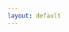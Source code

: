 ```yaml
---
layout: default
---
```

<div id="d3-header">
   <script type="text/javascript">
      var w = 500;
      var h = 250;

      //Original data
      var dataset = {
         nodes: [
            { name: "Adam" },
            { name: "Bob" },
            { name: "Carrie" },
            { name: "Donovan" },
            { name: "Edward" },
            { name: "Felicity" },
            { name: "George" },
            { name: "Hannah" },
            { name: "Iris" },
            { name: "Jerry" }
         ],
         edges: [
            { source: 0, target: 1 },
            { source: 0, target: 2 },
            { source: 0, target: 3 },
            { source: 0, target: 4 },
            { source: 1, target: 5 },
            { source: 2, target: 5 },
            { source: 2, target: 5 },
            { source: 3, target: 4 },
            { source: 5, target: 8 },
            { source: 5, target: 9 },
            { source: 6, target: 7 },
            { source: 7, target: 8 },
            { source: 8, target: 9 }
         ]
      };

      //Initialize a simple force layout, using the nodes and edges in dataset
      var force = d3.forceSimulation(dataset.nodes)
                  .force("charge", d3.forceManyBody())
                  .force("link", d3.forceLink(dataset.edges))
                  .force("center", d3.forceCenter().x(w/2).y(h/2));

      var colors = d3.scaleOrdinal(d3.schemeCategory10);
      const node = document.getElementById("d3-header");
      //Create SVG element
      var svg = d3.select(node)
               .append("svg")
               .attr("width", w)
               .attr("height", h);
      
      //Create edges as lines
      var edges = svg.selectAll("line")
         .data(dataset.edges)
         .enter()
         .append("line")
         .style("stroke", "#ccc")
         .style("stroke-width", 1);
      
      //Create nodes as circles
      var nodes = svg.selectAll("circle")
         .data(dataset.nodes)
         .enter()
         .append("circle")
         .attr("r", 10)
         .style("fill", function(d, i) {
            return colors(i);
         })
         .call(d3.drag()  //Define what to do on drag events
            .on("start", dragStarted)
            .on("drag", dragging)
            .on("end", dragEnded));

      //Add a simple tooltip
      nodes.append("title")
            .text(function(d) {
            return d.name;
            });
      
      //Every time the simulation "ticks", this will be called
      force.on("tick", function() {

         edges.attr("x1", function(d) { return d.source.x; })
               .attr("y1", function(d) { return d.source.y; })
               .attr("x2", function(d) { return d.target.x; })
               .attr("y2", function(d) { return d.target.y; });
      
         nodes.attr("cx", function(d) { return d.x; })
               .attr("cy", function(d) { return d.y; });

      });

      //Define drag event functions
      function dragStarted(d) {
         if (!d3.event.active) force.alphaTarget(0.3).restart();
         d.fx = d.x;
         d.fy = d.y;
      }

      function dragging(d) {
         d.fx = d3.event.x;
         d.fy = d3.event.y;
      }

      function dragEnded(d) {
         if (!d3.event.active) force.alphaTarget(0);
         d.fx = null;
         d.fy = null;
      }
	</script>
</div>
<div class="articles-wrapper">
   <h4>Visual experiments in journalism and fiction.</h4>
   <hr class="soft-separator">
   {% for post in site.posts %}
      <div class="article-list-item">
         <div class="article-labels">
            {% if post.interactive %}
               <div class="article-tag">
                  <span>interactive</span>
               </div>
            {% endif %}
               <div class="article-tag">
                  <span>{{ post.category }}</span>
               </div>
         </div>
         <a href="{{ post.url }}">
            <h2>{{ post.title }}</h2>
         </a>
         <div class="article-contributors"> {{ post.contributor }} </div>
         <div class="article-description"> {{ post.description }} <a href="{{ post.url }}">Continue reading...</a></div>
      </div>
   {% endfor %}
</div>